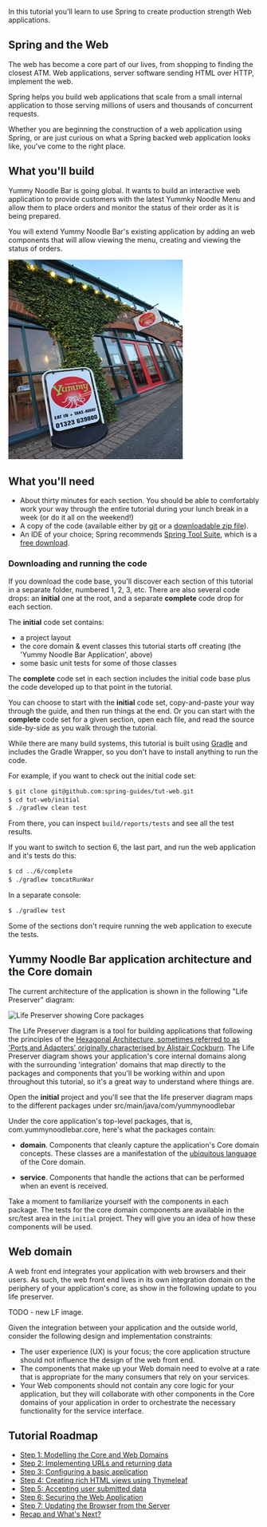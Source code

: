 
In this tutorial you'll learn to use Spring to create production strength Web applications.

## Spring and the Web

The web has become a core part of our lives, from shopping to finding the closest ATM. Web applications, server software sending HTML over HTTP, implement the web.

Spring helps you build web applications that scale from a small internal application to those serving millions of users and thousands of concurrent requests.

Whether you are beginning the construction of a web application using Spring, or are just curious on what a Spring backed web application looks like, you've come to the right place.

## What you'll build

Yummy Noodle Bar is going global. It wants to build an interactive web application to provide customers with the latest Yummky Noodle Menu and allow them to place orders and monitor the status of their order as it is being prepared.

You will extend Yummy Noodle Bar's existing application by adding an web components that will allow viewing the menu, creating and viewing the status of orders.

![Yummy Noodle Bar](images/yummynoodle.jpg)

## What you'll need

* About thirty minutes for each section. You should be able to comfortably work your way through the entire tutorial during your lunch break in a week (or do it all on the weekend!)
* A copy of the code (available either by [git][u-git] or a [downloadable zip file](https://github.com/spring-guides/tut-web/archive/master.zip)).
* An IDE of your choice; Spring recommends [Spring Tool Suite](http://www.springsource.org/sts), which is a [free download](http://www.springsource.org/sts).

### Downloading and running the code

If you download the code base, you'll discover each section of this tutorial in a separate folder, numbered 1, 2, 3, etc. There are also several code drops: an **initial** one at the root, and a separate **complete** code drop for each section.

The **initial** code set contains:
- a project layout
- the core domain & event classes this tutorial starts off creating (the 'Yummy Noodle Bar Application', above)
- some basic unit tests for some of those classes

The **complete** code set in each section includes the initial code base plus the code developed up to that point in the tutorial.

You can choose to start with the **initial** code set, copy-and-paste your way through the guide, and then run things at the end. Or you can start with the **complete** code set for a given section, open each file, and read the source side-by-side as you walk through the tutorial.

While there are many build systems, this tutorial is built using [Gradle][gs-gradle] and includes the Gradle Wrapper, so you don't have to install anything to run the code.

For example, if you want to check out the initial code set:

```sh
$ git clone git@github.com:spring-guides/tut-web.git
$ cd tut-web/initial
$ ./gradlew clean test
```

From there, you can inspect `build/reports/tests` and see all the test results.

If you want to switch to section 6, the last part, and run the web application and it's tests do this:

```sh
$ cd ../6/complete
$ ./gradlew tomcatRunWar
```

In a separate console:

```sh
$ ./gradlew test
```

Some of the sections don't require running the web application to execute the tests.

[u-git]: /understanding/Git
[gs-gradle]: /guides/gs/gradle

## Yummy Noodle Bar application architecture and the Core domain

The current architecture of the application is shown in the following "Life Preserver" diagram:

![Life Preserver showing Core packages](images/life-preserver-initial.png)

The Life Preserver diagram is a tool for building applications that following the principles of the [Hexagonal Architecture, sometimes referred to as 'Ports and Adapters' originally characterised by Alistair Cockburn](http://alistair.cockburn.us/Hexagonal+architecture). The Life Preserver diagram shows your application's core internal domains along with the surrounding 'integration' domains that map directly to the packages and components that you'll be working within and upon throughout this tutorial, so it's a great way to understand where things are.

Open the **initial** project and you'll see that the life preserver diagram maps to the different packages under src/main/java/com/yummynoodlebar

Under the core application's top-level packages, that is, com.yummynoodlebar.core, here's what the packages contain:

* **domain**. Components that cleanly capture the application's Core domain concepts. These classes are a manifestation of the [ubiquitous language](http://martinfowler.com/bliki/UbiquitousLanguage.html) of the Core domain.

* **service**. Components that handle the actions that can be performed when an event is received.

Take a moment to familiarize yourself with the components in each package. The tests for the core domain components are available in the src/test area in the `initial` project. They will give you an idea of how these components will be used.

## Web domain

A web front end integrates your application with web browsers and their users. As such, the web front end lives in its own integration domain on the periphery of your application's core, as show in the following update to you life preserver.

TODO - new LF image.

Given the integration between your application and the outside world, consider the following design and implementation constraints:

* The user experience (UX) is your focus; the core application structure should not influence the design of the web front end.
* The components that make up your Web domain need to evolve at a rate that is appropriate for the many consumers that rely on your services.
* Your Web components should not contain any core logic for your application, but they will collaborate with other components in the Core domains of your application in order to orchestrate the necessary functionality for the service interface.


## Tutorial Roadmap

* [Step 1: Modelling the Core and Web Domains](1/)
* [Step 2: Implementing URLs and returning data](2/)
* [Step 3: Configuring a basic application](3/)
* [Step 4: Creating rich HTML views using Thymeleaf](4/)
* [Step 5: Accepting user submitted data](5/)
* [Step 6: Securing the Web Application](6/)
* [Step 7: Updating the Browser from the Server](7/)
* [Recap and What's Next?](8/)
